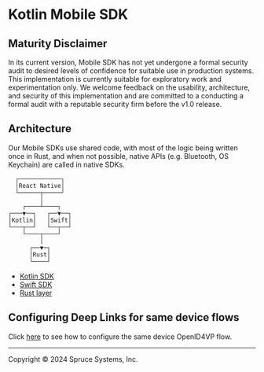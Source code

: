 # Kotlin Mobile SDK

## Maturity Disclaimer

In its current version, Mobile SDK has not yet undergone a formal security audit
to desired levels of confidence for suitable use in production systems. This
implementation is currently suitable for exploratory work and experimentation
only. We welcome feedback on the usability, architecture, and security of this
implementation and are committed to a conducting a formal audit with a reputable
security firm before the v1.0 release.

## Architecture

Our Mobile SDKs use shared code, with most of the logic being written once in
Rust, and when not possible, native APIs (e.g. Bluetooth, OS Keychain) are
called in native SDKs.

```
  ┌────────────┐
  │React Native│
  └──────┬─────┘
         │
    ┌────┴────┐
┌───▼──┐   ┌──▼──┐
│Kotlin│   │Swift│
└───┬──┘   └──┬──┘
    └────┬────┘
         │
      ┌──▼─┐
      │Rust│
      └────┘
```
- [Kotlin SDK](https://github.com/spruceid/mobile-sdk-kt)
- [Swift SDK](https://github.com/spruceid/mobile-sdk-swift)
- [Rust layer](https://github.com/spruceid/mobile-sdk-rs)

## Configuring Deep Links for same device flows

Click [here](./MobileSdk/src/main/java/com/spruceid/mobile/sdk/ui/SameDeviceOID4VP.md) to see how to configure the same device OpenID4VP flow.

---

Copyright © 2024 Spruce Systems, Inc.